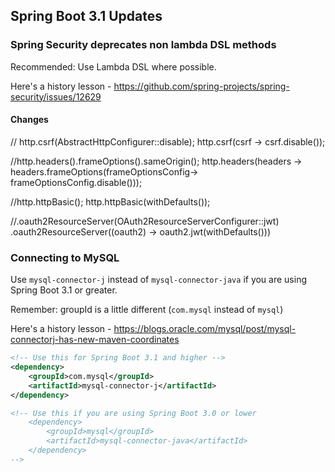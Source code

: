 ## Spring Boot 3.1 Updates

### Spring Security deprecates non lambda DSL methods 

Recommended: Use Lambda DSL where possible.

Here's a history lesson - https://github.com/spring-projects/spring-security/issues/12629

#### Changes

// http.csrf(AbstractHttpConfigurer::disable);
http.csrf(csrf -> csrf.disable());

//http.headers().frameOptions().sameOrigin();
http.headers(headers -> headers.frameOptions(frameOptionsConfig-> frameOptionsConfig.disable()));

//http.httpBasic();
http.httpBasic(withDefaults());

//.oauth2ResourceServer(OAuth2ResourceServerConfigurer::jwt) 
.oauth2ResourceServer((oauth2) -> oauth2.jwt(withDefaults()))


### Connecting to MySQL

Use `mysql-connector-j` instead of `mysql-connector-java` if you are using Spring Boot 3.1 or greater.

Remember: groupId is a little different (`com.mysql` instead of `mysql`)

Here's a history lesson - https://blogs.oracle.com/mysql/post/mysql-connectorj-has-new-maven-coordinates

```xml
<!-- Use this for Spring Boot 3.1 and higher -->
<dependency>
	<groupId>com.mysql</groupId>
	<artifactId>mysql-connector-j</artifactId>
</dependency> 

<!-- Use this if you are using Spring Boot 3.0 or lower
	<dependency>
		<groupId>mysql</groupId>
		<artifactId>mysql-connector-java</artifactId>
	</dependency> 
-->

```